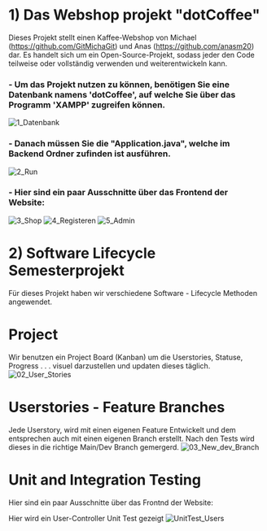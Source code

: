 
# 1) Das Webshop projekt "dotCoffee"
Dieses Projekt stellt einen Kaffee-Webshop von Michael (https://github.com/GitMichaGit) und Anas (https://github.com/anasm20) dar. 
Es handelt sich um ein Open-Source-Projekt, sodass jeder den Code teilweise oder vollständig verwenden und weiterentwickeln kann.

### - Um das Projekt nutzen zu können, benötigen Sie eine Datenbank namens 'dotCoffee', auf welche Sie über das Programm 'XAMPP' zugreifen können.
![1_Datenbank](https://github.com/anasm20/Software_Lifecycle_Semesterprojekt/assets/112882511/4940a221-aa1d-430a-9a7e-f6486e45faeb)


### - Danach müssen Sie die "Application.java", welche im Backend Ordner zufinden ist ausführen.
![2_Run](https://github.com/anasm20/Software_Lifecycle_Semesterprojekt/assets/122538784/18b17f73-e759-4425-ac6c-ae4571d5743f)



### - Hier sind ein paar Ausschnitte über das Frontend der Website:
![3_Shop](https://github.com/anasm20/Software_Lifecycle_Semesterprojekt/assets/122538784/8f58abd7-8210-45d9-8db0-a8c08b1225f3)
![4_Registeren](https://github.com/anasm20/Software_Lifecycle_Semesterprojekt/assets/122538784/3153175e-c813-44d7-b8ad-2df739c16b7e)
![5_Admin](https://github.com/anasm20/Software_Lifecycle_Semesterprojekt/assets/122538784/f4e378fc-7241-45eb-81b6-409f88b6f3d3)

# 2) Software Lifecycle Semesterprojekt
Für dieses Projekt haben wir verschiedene Software - Lifecycle Methoden angewendet.
# Project
Wir benutzen ein Project Board (Kanban) um die Userstories, Statuse, Progress . . . visuel darzustellen und updaten dieses täglich.
![02_User_Stories](https://github.com/anasm20/Software_Lifecycle_Semesterprojekt/assets/122538784/69cb6ae3-6a2d-4a98-8357-d43c0eae73b5)
# Userstories - Feature Branches
Jede Userstory, wird mit einen eigenen Feature Entwickelt und dem entsprechen auch mit einen eigenen Branch erstellt. Nach den Tests wird dieses in die richtige Main/Dev Branch gemergerd.
![03_New_dev_Branch](https://github.com/anasm20/Software_Lifecycle_Semesterprojekt/assets/122538784/2fc5d6de-ebd1-473a-b989-7d4b6a43b974)
# Unit and Integration Testing

Hier sind ein paar Ausschnitte über das Frontnd der Website:

Hier wird ein User-Controller Unit Test gezeigt
![UnitTest_Users](https://github.com/anasm20/Software_Lifecycle_Semesterprojekt/assets/122538784/a5925513-c489-45e1-8131-5d39a839056b)


